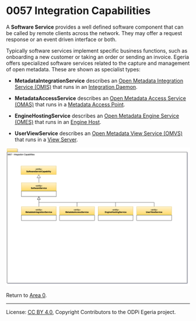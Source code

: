 <!-- SPDX-License-Identifier: CC-BY-4.0 -->
<!-- Copyright Contributors to the ODPi Egeria project 2020. -->

# 0057 Integration Capabilities

A **Software Service** provides a well defined software component that can be
called by remote clients across the network.  They may offer
a request response or an event driven interface or both.

Typically software services implement specific business
functions, such as onboarding a new customer or taking an order
or sending an invoice.  Egeria offers specialized software services
related to the capture and management of open metadata.
These are shown as specialist types:

* **MetadataIntegrationService** describes an [Open Metadata Integration Service (OMIS)](../../../open-metadata-implementation/integration-services)
that runs in an [Integration Daemon](../../../open-metadata-implementation/admin-services/docs/concepts/integration-daemon.md).

* **MetadataAccessService** describes an [Open Metadata Access Service (OMAS)](../../../open-metadata-implementation/integration-services)
that runs in a [Metadata Access Point](../../../open-metadata-implementation/admin-services/docs/concepts/metadata-access-point.md).

* **EngineHostingService** describes an [Open Metadata Engine Service (OMES)](../../../open-metadata-implementation/engine-services)
that runs in an [Engine Host](../../../open-metadata-implementation/admin-services/docs/concepts/engine-host.md).

* **UserViewService** describes an [Open Metadata View Service (OMVS)](../../../open-metadata-implementation/view-services)
that runs in a [View Server](../../../open-metadata-implementation/admin-services/docs/concepts/view-server.md).

![UML](0057-Integration-Capabilities.png#pagewidth)

Return to [Area 0](Area-0-models.md).

----
License: [CC BY 4.0](https://creativecommons.org/licenses/by/4.0/),
Copyright Contributors to the ODPi Egeria project.